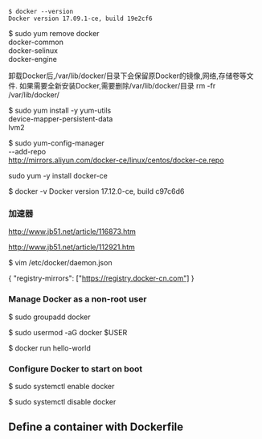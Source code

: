 ```
$ docker --version
Docker version 17.09.1-ce, build 19e2cf6
```

$ sudo yum remove docker \
                  docker-common \
                  docker-selinux \
                  docker-engine

卸载Docker后,/var/lib/docker/目录下会保留原Docker的镜像,网络,存储卷等文件. 如果需要全新安装Docker,需要删除/var/lib/docker/目录
rm -fr /var/lib/docker/

$ sudo yum install -y yum-utils \
  device-mapper-persistent-data \
  lvm2

  $ sudo yum-config-manager \
    --add-repo \
    http://mirrors.aliyun.com/docker-ce/linux/centos/docker-ce.repo
    
sudo yum -y install docker-ce

$ docker -v
Docker version 17.12.0-ce, build c97c6d6


### 加速器
http://www.jb51.net/article/116873.htm

http://www.jb51.net/article/112921.htm

$ vim /etc/docker/daemon.json
 
{
 "registry-mirrors": ["https://registry.docker-cn.com"]
}

### Manage Docker as a non-root user

$ sudo groupadd docker

$ sudo usermod -aG docker $USER

$ docker run hello-world

### Configure Docker to start on boot
$ sudo systemctl enable docker

$ sudo systemctl disable docker

## Define a container with Dockerfile


